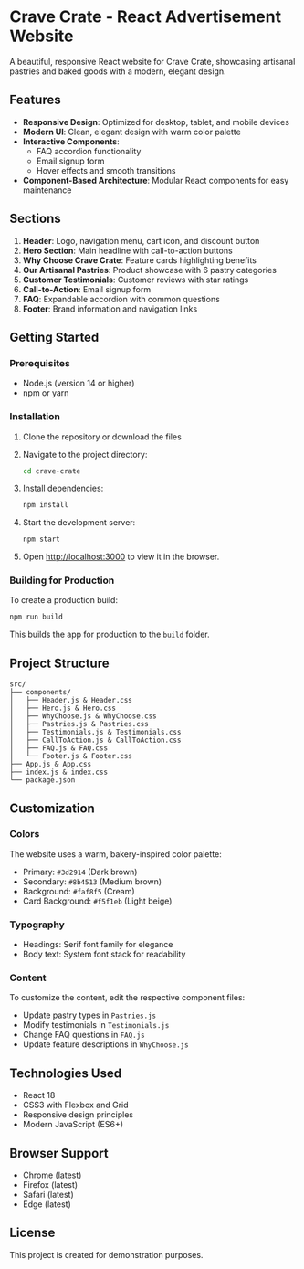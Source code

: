 # Crave Crate - React Advertisement Website

A beautiful, responsive React website for Crave Crate, showcasing artisanal pastries and baked goods with a modern, elegant design.

## Features

- **Responsive Design**: Optimized for desktop, tablet, and mobile devices
- **Modern UI**: Clean, elegant design with warm color palette
- **Interactive Components**: 
  - FAQ accordion functionality
  - Email signup form
  - Hover effects and smooth transitions
- **Component-Based Architecture**: Modular React components for easy maintenance

## Sections

1. **Header**: Logo, navigation menu, cart icon, and discount button
2. **Hero Section**: Main headline with call-to-action buttons
3. **Why Choose Crave Crate**: Feature cards highlighting benefits
4. **Our Artisanal Pastries**: Product showcase with 6 pastry categories
5. **Customer Testimonials**: Customer reviews with star ratings
6. **Call-to-Action**: Email signup form
7. **FAQ**: Expandable accordion with common questions
8. **Footer**: Brand information and navigation links

## Getting Started

### Prerequisites

- Node.js (version 14 or higher)
- npm or yarn

### Installation

1. Clone the repository or download the files
2. Navigate to the project directory:
   ```bash
   cd crave-crate
   ```

3. Install dependencies:
   ```bash
   npm install
   ```

4. Start the development server:
   ```bash
   npm start
   ```

5. Open [http://localhost:3000](http://localhost:3000) to view it in the browser.

### Building for Production

To create a production build:

```bash
npm run build
```

This builds the app for production to the `build` folder.

## Project Structure

```
src/
├── components/
│   ├── Header.js & Header.css
│   ├── Hero.js & Hero.css
│   ├── WhyChoose.js & WhyChoose.css
│   ├── Pastries.js & Pastries.css
│   ├── Testimonials.js & Testimonials.css
│   ├── CallToAction.js & CallToAction.css
│   ├── FAQ.js & FAQ.css
│   └── Footer.js & Footer.css
├── App.js & App.css
├── index.js & index.css
└── package.json
```

## Customization

### Colors
The website uses a warm, bakery-inspired color palette:
- Primary: `#3d2914` (Dark brown)
- Secondary: `#8b4513` (Medium brown)
- Background: `#faf8f5` (Cream)
- Card Background: `#f5f1eb` (Light beige)

### Typography
- Headings: Serif font family for elegance
- Body text: System font stack for readability

### Content
To customize the content, edit the respective component files:
- Update pastry types in `Pastries.js`
- Modify testimonials in `Testimonials.js`
- Change FAQ questions in `FAQ.js`
- Update feature descriptions in `WhyChoose.js`

## Technologies Used

- React 18
- CSS3 with Flexbox and Grid
- Responsive design principles
- Modern JavaScript (ES6+)

## Browser Support

- Chrome (latest)
- Firefox (latest)
- Safari (latest)
- Edge (latest)

## License

This project is created for demonstration purposes.
